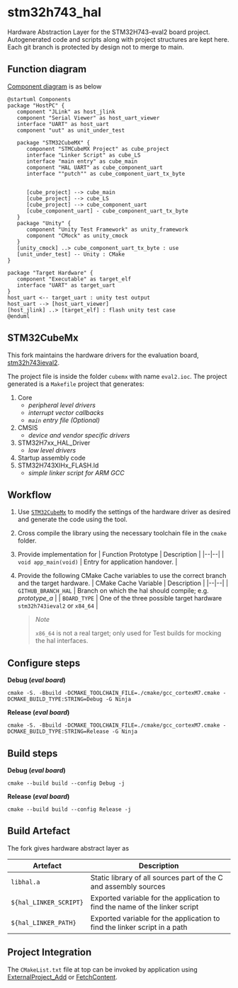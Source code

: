 # stm32h743_hal
 Hardware Abstraction Layer for the STM32H743-eval2 board project. Autogenerated code and scripts along with project structures are kept here.
 Each git branch is protected by design not to merge to main.

## Function diagram
[Component diagram][6] is as below

```plantuml
@startuml Components
package "HostPC" {
   component "JLink" as host_jlink
   component "Serial Viewer" as host_uart_viewer
   interface "UART" as host_uart
   component "uut" as unit_under_test

   package "STM32CubeMX" {
      component "STMCubeMX Project" as cube_project
      interface "Linker Script" as cube_LS
      interface "main entry" as cube_main
      component "HAL UART" as cube_component_uart
      interface ""putch"" as cube_component_uart_tx_byte


      [cube_project] --> cube_main
      [cube_project] --> cube_LS
      [cube_project] --> cube_component_uart
      [cube_component_uart] - cube_component_uart_tx_byte
   }
   package "Unity" {
      component "Unity Test Framework" as unity_framework
      component "CMock" as unity_cmock
   }
   [unity_cmock] ..> cube_component_uart_tx_byte : use
   [unit_under_test] -- Unity : CMake
}

package "Target Hardware" {
   component "Executable" as target_elf
   interface "UART" as target_uart
}
host_uart <-- target_uart : unity test output
host_uart --> [host_uart_viewer]
[host_jlink] ..> [target_elf] : flash unity test case
@enduml
```
## STM32CubeMx
This fork maintains the hardware drivers for the evaluation board, [stm32h743ieval2][5].

The project file is inside the folder `cubemx` with name `eval2.ioc`. The project generated is a `Makefile` project that generates:

 1. Core
    * _peripheral level drivers_
    * _interrupt vector callbacks_
    * _`main` entry file (Optional)_
 2. CMSIS
    * _device and vendor specific drivers_
 3. STM32H7xx_HAL_Driver
    * _low level drivers_
 4. Startup assembly code
 5. STM32H743XIHx_FLASH.ld
    * _simple linker script for ARM GCC_

## Workflow
1. Use [`STM32CubeMx`][3] to modify the settings of the hardware driver as desired and generate the code using the tool.
2. Cross compile the library using the necessary toolchain file in the `cmake` folder.
3. Provide implementation for
   | Function Prototype | Description |
   |--|--|
   | `void app_main(void)` | Entry for application handover. |

4. Provide the following CMake Cache variables to use the correct branch and the target hardware.
   | CMake Cache Variable | Description |
   |--|--|
   | `GITHUB_BRANCH_HAL` | Branch on which the hal should compile; e.g. _prototype\_a_ |
   | `BOARD_TYPE` | One of the three possible target hardware `stm32h743ieval2` or `x84_64` |

   > _Note_
   >
   > `x86_64` is not a real target; only used for Test builds for mocking the hal interfaces.

## Configure steps

__Debug (_eval board_)__

```shell
cmake -S. -Bbuild -DCMAKE_TOOLCHAIN_FILE=./cmake/gcc_cortexM7.cmake -DCMAKE_BUILD_TYPE:STRING=Debug -G Ninja
```

__Release (_eval board_)__
```shell
cmake -S. -Bbuild -DCMAKE_TOOLCHAIN_FILE=./cmake/gcc_cortexM7.cmake -DCMAKE_BUILD_TYPE:STRING=Release -G Ninja
```

## Build steps

__Debug (_eval board_)__
```shell
cmake --build build --config Debug -j
```
__Release (_eval board_)__
```shell
cmake --build build --config Release -j
```
## Build Artefact
The fork gives hardware abstract layer as

| Artefact | Description |
|--|--|
| `libhal.a` | Static library of all sources part of the C and assembly sources |
| `${hal_LINKER_SCRIPT}` | Exported variable for the application to find the name of the linker script |
| `${hal_LINKER_PATH}` | Exported variable for the application to find the linker script in a path |

## Project Integration

The `CMakeList.txt` file at top can be invoked by application using [ExternalProject_Add][2] or [FetchContent][4].

[1]: ./schematics/fwd_sch_47527-100_a04.pdf
[2]: https://cmake.org/cmake/help/latest/module/ExternalProject.html
[3]: https://www.st.com/en/development-tools/stm32cubemx.html
[4]: https://cmake.org/cmake/help/latest/module/FetchContent.html
[5]: https://www.st.com/en/evaluation-tools/stm32h743i-eval.html
[6]: https://plantuml.com/plantuml/png/VPDHQzim483VzIiElxSFsziOfILiX950MT8nC4OeohbnRSj6EYqre_zzijp9gjNcqNVVdRwpTBU6X2RRDgmNiXQF2DcwCtI_ok0l0m3PjNsdK15aFpQLgZCG1awEu4-D-rmWEzILQE1NXMVKCshT4VoF3uu5bIBKfP08sSFTp_rRRj7HMl9vgogNLqVKdD0G6x5WlDjlFtzQsGDkVxzgnqryVih2lUwUK4ujfGlnVWfCDR7PE2ngs4bTzH6_sQLeAoe5xY0zpDmOIqNMTni88tik9FtmQU-ijoHFsKS5d9xvOI1axBKqZwSguEhg9l59aSLeAN31DKzJOyr5MG1uUNE13-vsXtUlpcTWZuRWknOjdZjTXmSnyF9_BArSRJiPex9rt-7eF0eMS7rzSqaOle0r6ChcT-Z_3dX7nwoseaRsmkPLsWlzY0HheOzdeJ7TgM_FA2s9GuFUb3pFiIdVtPD0U3jtKjWQ-EeyejnexAr6IUWizPPcsbzflbpDWkNpOa__99-52jUoR8GvnOsbCCXkKHrjs_m3